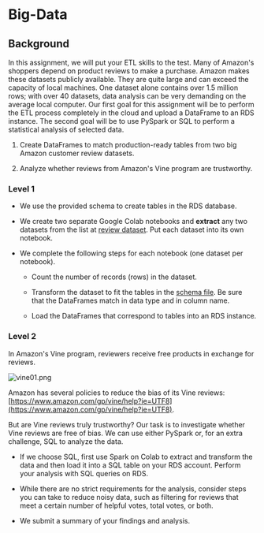 # Big-Data
## Background

In this assignment, we will put your ETL skills to the test. Many of Amazon's shoppers depend on product reviews to make a purchase. Amazon makes these datasets publicly available. They are quite large and can exceed the capacity of local machines. One dataset alone contains over 1.5 million rows; with over 40 datasets, data analysis can be very demanding on the average local computer. Our first goal for this assignment will be to perform the ETL process completely in the cloud and upload a DataFrame to an RDS instance. The second goal will be to use PySpark or SQL to perform a statistical analysis of selected data.

1. Create DataFrames to match production-ready tables from two big Amazon customer review datasets.

2. Analyze whether reviews from Amazon's Vine program are trustworthy.


### Level 1

* We use the provided schema to create tables in the RDS database.

* We create two separate Google Colab notebooks and **extract** any two datasets from the list at [review dataset](https://s3.amazonaws.com/amazon-reviews-pds/tsv/index.txt). Put each dataset into its own notebook.


* We complete the following steps for each notebook (one dataset per notebook).

  * Count the number of records (rows) in the dataset.

  * Transform the dataset to fit the tables in the [schema file](../Resources/schema.sql). Be sure that the DataFrames match in data type and in column name.

  * Load the DataFrames that correspond to tables into an RDS instance. 

### Level 2

In Amazon's Vine program, reviewers receive free products in exchange for reviews.

  ![vine01.png](../Images/vine01.png)

Amazon has several policies to reduce the bias of its Vine reviews: [https://www.amazon.com/gp/vine/help?ie=UTF8](https://www.amazon.com/gp/vine/help?ie=UTF8).

But are Vine reviews truly trustworthy? Our task is to investigate whether Vine reviews are free of bias. We can use either PySpark or, for an extra challenge, SQL to analyze the data.

* If we choose SQL, first use Spark on Colab to extract and transform the data and then load it into a SQL table on your RDS account. Perform your analysis with SQL queries on RDS.

* While there are no strict requirements for the analysis, consider steps you can take to reduce noisy data, such as filtering for reviews that meet a certain number of helpful votes, total votes, or both.

* We submit a summary of your findings and analysis.